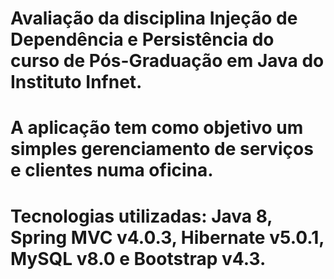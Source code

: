 #   Avaliação da disciplina Injeção de Dependência e Persistência do curso de Pós-Graduação em Java do Instituto Infnet.
#   A aplicação tem como objetivo um simples gerenciamento de serviços e clientes numa oficina. 
#   Tecnologias utilizadas: Java 8, Spring MVC v4.0.3, Hibernate v5.0.1, MySQL v8.0 e Bootstrap v4.3.
